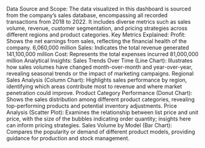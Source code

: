 Data Source and Scope: 
The data visualized in this dashboard is sourced from the company’s sales database, encompassing all recorded transactions from 2018 to 2022. It includes diverse metrics such as sales volume, revenue, customer segmentation, and pricing strategies across different regions and product categories. 
Key Metrics Explained: 
Profit: Shows the net earnings from sales, reflecting the financial health of the company. 
6,060,000 million 
Sales: Indicates the total revenue generated 
141,100,000 million 
Cost: Represents the total expenses incurred 
81,000,000 million 
Analytical Insights: 
Sales Trends Over Time (Line Chart): Illustrates how sales volumes have changed month-over-month and year-over-year, revealing seasonal trends or the impact of marketing campaigns. 
Regional Sales Analysis (Column Chart): Highlights sales performance by region, identifying which areas contribute most to revenue and where market penetration could improve. 
Product Category Performance (Donut Chart): Shows the sales distribution among different product categories, revealing top-performing products and potential inventory adjustments. 
Price Analysis (Scatter Plot): Examines the relationship between list price and unit price, with the size of the bubbles indicating order quantity; insights here can inform pricing strategies. 
Sales Volume by Model (Bar Chart): Compares the popularity or demand of different product models, providing guidance for production and stock management.
